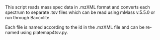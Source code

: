 This script reads mass spec data in .mzXML format and converts each spectrum to separate .tsv files which can be read using mMass v.5.5.0 or run through Baccolite. 

Each file is named according to the id in the .mzXML file and can be re-named using platemap4tsv.py.
